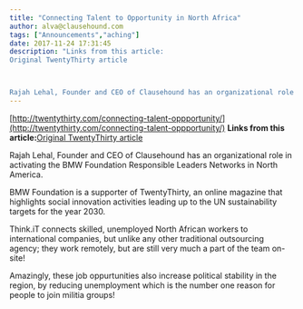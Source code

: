 ```yaml
---
title: "Connecting Talent to Opportunity in North Africa"
author: alva@clausehound.com
tags: ["Announcements","aching"]
date: 2017-11-24 17:31:45
description: "Links from this article:
Original TwentyThirty article



Rajah Lehal, Founder and CEO of Clausehound has an organizational role in activating..."
---
```


[http://twentythirty.com/connecting-talent-oppportunity/](http://twentythirty.com/connecting-talent-oppportunity/)
**Links from this article:**[Original TwentyThirty article](http://twentythirty.com/connecting-talent-oppportunity/)

Rajah Lehal, Founder and CEO of Clausehound has an organizational role in activating the BMW Foundation Responsible Leaders Networks in North America.

BMW Foundation is a supporter of TwentyThirty, an online magazine that highlights social innovation activities leading up to the UN sustainability targets for the year 2030.

Think.iT connects skilled, unemployed North African workers to international companies, but unlike any other traditional outsourcing agency; they work remotely, but are still very much a part of the team on-site!

Amazingly, these job oppurtunities also increase political stability in the region, by reducing unemployment which is the number one reason for people to join militia groups!